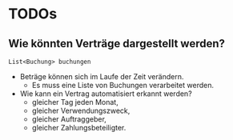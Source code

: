 # TODOs

## Wie könnten Verträge dargestellt werden?

`List<Buchung> buchungen`

- Beträge können sich im Laufe der Zeit verändern.
  - Es muss eine Liste von Buchungen verarbeitet werden.
- Wie kann ein Vertrag automatisiert erkannt werden?
  - gleicher Tag jeden Monat,
  - gleicher Verwendungszweck,
  - gleicher Auftraggeber,
  - gleicher Zahlungsbeteiligter.
